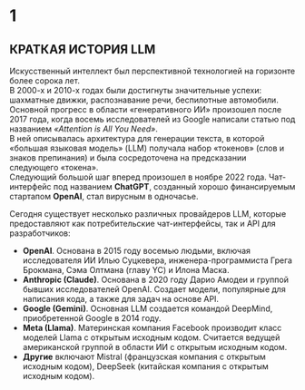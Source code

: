 # 1  
## КРАТКАЯ ИСТОРИЯ LLM

Искусственный интеллект был перспективной технологией на горизонте более сорока лет.  
В 2000-х и 2010-х годах были достигнуты значительные успехи: шахматные движки, распознавание речи, беспилотные автомобили.  
Основной прогресс в области «генеративного ИИ» произошел после 2017 года, когда восемь исследователей из Google написали статью под названием *«Attention is All You Need»*.  
В ней описывалась архитектура для генерации текста, в которой «большая языковая модель» (LLM) получала набор «токенов» (слов и знаков препинания) и была сосредоточена на предсказании следующего «токена».  
Следующий большой шаг вперед произошел в ноябре 2022 года. Чат-интерфейс под названием **ChatGPT**, созданный хорошо финансируемым стартапом **OpenAI**, стал вирусным в одночасье.

Сегодня существует несколько различных провайдеров LLM, которые предоставляют как потребительские чат-интерфейсы, так и API для разработчиков:

- **OpenAI**. Основана в 2015 году восемью людьми, включая исследователя ИИ Илью Суцкевера, инженера-программиста Грега Брокмана, Сэма Олтмана (главу YC) и Илона Маска.  
- **Anthropic (Claude)**. Основана в 2020 году Дарио Амодеи и группой бывших исследователей OpenAI. Создает модели, популярные для написания кода, а также для задач на основе API.  
- **Google (Gemini)**. Основная LLM создается командой DeepMind, приобретенной Google в 2014 году.  
- **Meta (Llama)**. Материнская компания Facebook производит класс моделей Llama с открытым исходным кодом. Считается ведущей американской группой в области ИИ с открытым исходным кодом.  
- **Другие** включают Mistral (французская компания с открытым исходным кодом), DeepSeek (китайская компания с открытым исходным кодом).